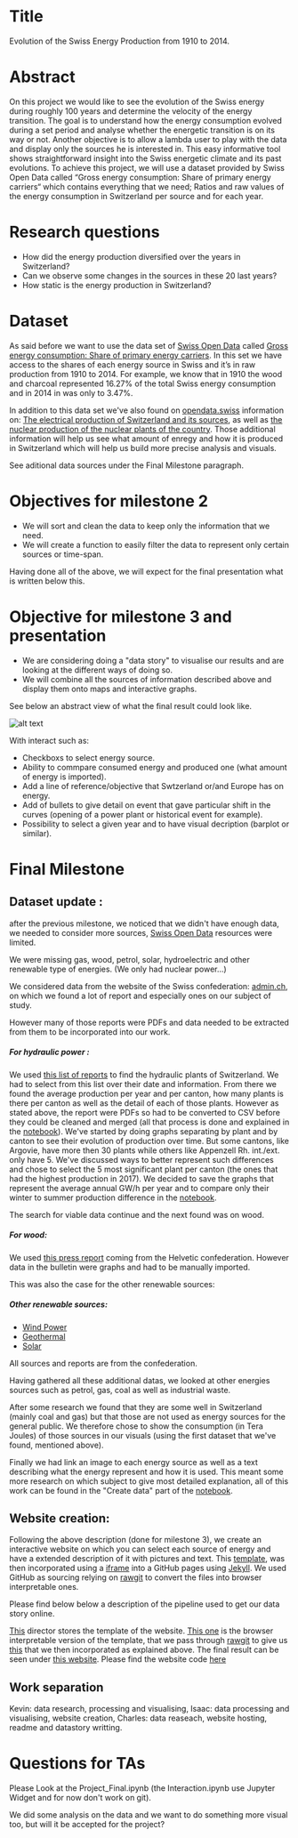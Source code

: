 # Title 
Evolution of the Swiss Energy Production from 1910 to 2014.

# Abstract
On this project we would like to see the evolution of the Swiss energy during roughly 100 years and determine the velocity of the energy transition. The goal is to understand how the energy consumption evolved during a set period and analyse whether the energetic transition is on its way or not. Another objective is to allow a lambda user to play with the data and display only the sources he is interested in. This easy informative tool shows straightforward insight into the Swiss energetic climate and its past evolutions. To achieve this project, we will use a dataset provided by Swiss Open Data called “Gross energy consumption: Share of primary energy carriers“ which contains everything that we need; Ratios and raw values of the energy consumption in Switzerland per source and for each year. 

# Research questions
- How did the energy production diversified over the years in Switzerland?
- Can we observe some changes in the sources in these 20 last years?
- How static is the energy production in Switzerland?

# Dataset
As said before we want to use the data set of [Swiss Open Data](https://opendata.swiss/fr/) called [Gross energy consumption: Share of primary energy carriers](https://opendata.swiss/en/dataset/bruttoenergieverbrauch-anteil-der-primarenergietrager).
In this set we have access to the shares of each energy source in Swiss and it’s in raw production from 1910 to 2014. For example, we know that in 1910 the wood and charcoal represented 16.27% of the total Swiss energy consumption and in 2014 in was only to 3.47%.

In addition to this data set we've also found on [opendata.swiss](https://opendata.swiss/fr/) information on: [The electrical production of Switzerland and its sources](https://opendata.swiss/fr/dataset/elektrizitatserzeugung-in-gwh), as well as [the nuclear production of the nuclear plants of the country](https://opendata.swiss/fr/dataset/kernkraftwerke-der-schweiz-elektrizitatserzeugung-und-arbeitsnutzung). Those additional information will help us see what amount of enregy and how it is produced in Switzerland which will help us build more precise analysis and visuals. 

See aditional data sources under the Final Milestone paragraph.

# Objectives for milestone 2
- We will sort and clean the data to keep only the information that we need. 
- We will create a function to easily filter the data to represent only certain sources or time-span.

Having done all of the above, we will expect for the final presentation what is written below this.


# Objective for milestone 3 and presentation
- We are considering doing a "data story" to visualise our results and are looking at the different ways of doing so. 
- We will combine all the sources of information described above and display them onto maps and interactive graphs. 

See below an abstract view of what the final result could look like. 

![alt text](https://github.com/IsaacLeimgruber/ADA_labs_repo/blob/master/Project/graphimage.jpg?raw=true)

With interact such as: 
- Checkboxs to select energy source.
- Ability to commpare consumed energy and produced one (what amount of energy is imported).
- Add a line of reference/objective that Swtzerland or/and Europe has on energy. 
- Add of bullets to give detail on event that gave particular shift in the curves (opening of a power plant or historical event for example).
- Possibility to select a given year and to have visual decription (barplot or similar). 

# Final Milestone 

## Dataset update : 

after the previous milestone, we noticed that we didn't have enough data, we needed to consider more sources, [Swiss Open Data](https://opendata.swiss/fr/) resources were limited. 

We were missing gas, wood, petrol, solar, hydroelectric and other renewable type of energies. (We only had nuclear power...)

We considered data from the website of the Swiss confederation:  [admin.ch](https://opendata.swiss/fr/), on which we found a lot of report and especially ones on our subject of study. 

However many of those reports were PDFs and data needed to be extracted from them to be incorporated into our work. 

##### For hydraulic power : 

We used [this list of reports](http://www.bfe.admin.ch/themen/00490/00491/index.html?dossier_id=01049&lang=fr) to find the hydraulic plants of Switzerland. We had to select from this list over their date and information. From there we found the average production per year and per canton, how many plants is there per canton as well as the detail of each of those plants. However as stated above, the report were PDFs so had to be converted to CSV before they could be cleaned and merged (all that process is done and explained in the [notebook](https://github.com/IsaacLeimgruber/ADA_labs_repo/blob/master/Project/Project_Final.ipynb)).  We've started by doing graphs separating by plant and by canton to see their evolution of production over time. But some cantons, like Argovie, have more then 30 plants while others like Appenzell Rh. int./ext. only have 5. We've discussed ways to better represent such differences and chose to select the 5 most significant plant per canton (the ones that had the highest production in 2017). We decided to save the graphs that represent the average annual GW/h per year and to compare only their winter to summer production difference in the [notebook](https://github.com/IsaacLeimgruber/ADA_labs_repo/blob/master/Project/Project_Final.ipynb).

The search for viable data continue and the next found was on wood. 

##### For wood: 

We used [this press report](https://github.com/IsaacLeimgruber/ADA_labs_repo/blob/master/Project/Project_Final.ipynb) coming from the Helvetic confederation. However data in the bulletin were graphs and had to be manually imported.

This was also the case for the other renewable sources: 

##### Other renewable sources: 

- [Wind Power](http://www.suisse-eole.ch/fr/energie-eolienne/statistiques/ )
- [Geothermal](https://github.com/IsaacLeimgruber/ADA_labs_repo/blob/master/Project/Data/pdf/Geothermiestatistik_Schweiz_Ausgabe_2016_RWGEO.2017.07.20.pdf)
- [Solar](https://github.com/IsaacLeimgruber/ADA_labs_repo/blob/master/Project/Data/pdf/SunRecensement_2016_def.pdff)

All sources and reports are from the confederation. 

Having gathered all these additional datas, we looked at other energies sources such as petrol, gas, coal as well as industrial waste. 

After some research we found that they are some well in Switzerland (mainly coal and gas) but that those are not used as energy sources for the general public. We therefore chose to show the consumption (in Tera Joules) of those sources in our visuals (using the first dataset that we've found, mentioned above).  

Finally we had link an image to each energy source as well as a text describing what the energy represent and how it is used. This meant some more research on which subject to give most detailed explanation, all of this work can be found in the "Create data" part of the [notebook](https://github.com/IsaacLeimgruber/ADA_labs_repo/blob/master/Project/Project_Final.ipynb).

## Website creation: 

Following the above description (done for milestone 3), we create an interactive website on which you can select each source of energy and have a extended description of it with pictures and text. This [template](https://rawgit.com/IsaacLeimgruber/ADA_labs_repo/master/Project/TestWebsite/template/index.html), was then incorporated using a [iframe](https://developer.mozilla.org/fr/docs/Web/HTML/Element/iframe#Exemples) into a GitHub pages using [Jekyll](https://jekyllrb.com). We used GitHub as sourcing relying on [rawgit](http://rawgit.com)  to convert the files into browser interpretable ones. 

Please find below below a description of the pipeline used to get our data story online.

[This](https://github.com/IsaacLeimgruber/ADA_labs_repo/tree/master/Project/template) director stores the template of the website. [This one](https://github.com/IsaacLeimgruber/ADA_labs_repo/tree/master/Project/TestWebsite/template) is the browser interpretable version of the template, that we pass through [rawgit](http://rawgit.com) to give us [this](https://rawgit.com/IsaacLeimgruber/ADA_labs_repo/master/Project/TestWebsite/template/index.html) that we then incorporated as explained above. The final result can be seen under [this website](http://charlesthiebaut.github.io/jekyll/update/2017/12/12/ADA_Project.html). Please find the website code [here](https://github.com/charlesthiebaut/charlesthiebaut.github.io)

## Work separation 

Kevin: data research, processing and visualising, Isaac: data processing and visualising, website creation, Charles: data reaseach, website hosting, readme and datastory writting. 

# Questions for TAs
Please Look at the Project_Final.ipynb (the Interaction.ipynb use Jupyter Widget and for now don't work on git).

We did some analysis on the data and we want to do something more visual too, but will it be accepted for the project?
